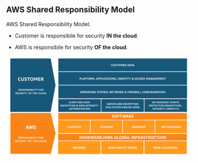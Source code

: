 ## AWS Shared Responsibility Model

AWS Shared Responsibility Model:

- Customer is responsibile for security **IN the cloud**.

- AWS is responsibile for security **OF the cloud**.

![Alt text](../images/aws_shared_responsibility.png)
